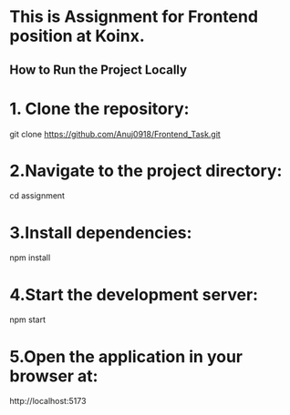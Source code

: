 # This is Assignment for Frontend position at Koinx.

## How to Run the Project Locally

# 1. Clone the repository:

 git clone  https://github.com/Anuj0918/Frontend_Task.git

# 2.Navigate to the project directory:

cd assignment

# 3.Install dependencies:

npm install

# 4.Start the development server:

npm start

# 5.Open the application in your browser at:

http://localhost:5173
